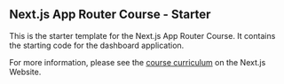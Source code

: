 ## Next.js App Router Course - Starter

This is the starter template for the Next.js App Router Course. It contains the starting code for the dashboard application.

For more information, please see the [course curriculum](https://nextjs.org/learn) on the Next.js Website.
